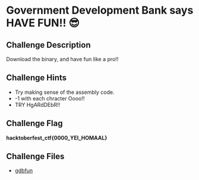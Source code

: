 # Government Development Bank says HAVE FUN!! 😎

## Challenge Description

Download the binary, and have fun like a pro!!

## Challenge Hints

- Try making sense of the assembly code.
- -1 with each chracter Oooo!!
- TRY HgARdDEbR!!

## Challenge Flag

**hacktoberfest_ctf{0000_YEI_HOMAAL}**

## Challenge Files

- [gdbfun](gdbfun)
